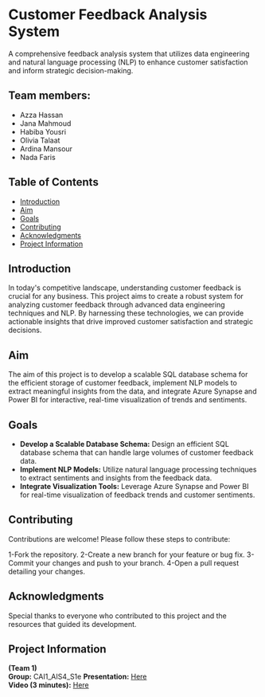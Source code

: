 # Customer Feedback Analysis System 

A comprehensive feedback analysis system that utilizes data engineering and natural language processing (NLP) to enhance customer satisfaction and inform strategic decision-making.

## Team members:
- Azza Hassan 
- Jana Mahmoud
- Habiba Yousri
- Olivia Talaat 
- Ardina Mansour
- Nada Faris



## Table of Contents

- [Introduction](#introduction)
- [Aim](#aim)
- [Goals](#goals)
- [Contributing](#contributing)
- [Acknowledgments](#acknowledgments)
- [Project Information](#project-information)
  

## Introduction

In today's competitive landscape, understanding customer feedback is crucial for any business. This project aims to create a robust system for analyzing customer feedback through advanced data engineering techniques and NLP. By harnessing these technologies, we can provide actionable insights that drive improved customer satisfaction and strategic decisions.

## Aim

The aim of this project is to develop a scalable SQL database schema for the efficient storage of customer feedback, implement NLP models to extract meaningful insights from the data, and integrate Azure Synapse and Power BI for interactive, real-time visualization of trends and sentiments.

## Goals

- **Develop a Scalable Database Schema:** Design an efficient SQL database schema that can handle large volumes of customer feedback data.
- **Implement NLP Models:** Utilize natural language processing techniques to extract sentiments and insights from the feedback data.
- **Integrate Visualization Tools:** Leverage Azure Synapse and Power BI for real-time visualization of feedback trends and customer sentiments.

## Contributing
Contributions are welcome! Please follow these steps to contribute:

1-Fork the repository.
2-Create a new branch for your feature or bug fix.
3-Commit your changes and push to your branch.
4-Open a pull request detailing your changes.


## Acknowledgments
Special thanks to everyone who contributed to this project and the resources that guided its development.


## Project Information

**(Team 1)**  
**Group:** CAI1_AIS4_S1e
**Presentation:** [Here](link-to-presentation)  
**Video (3 minutes):** [Here](https://drive.google.com/file/d/1G2rbzWtya3uSWJkUtrYOyqFDRL3SeAvh/view?usp=sharing)
